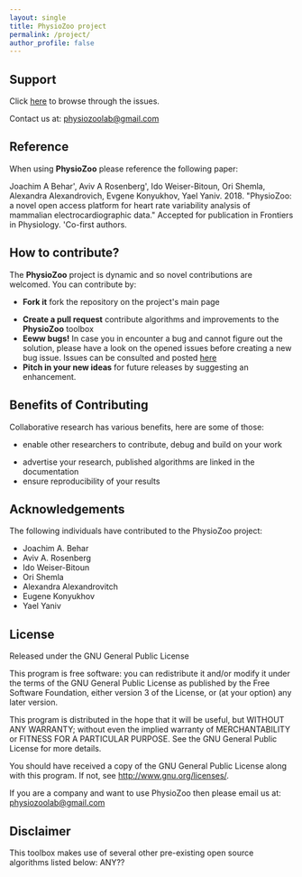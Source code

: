 ```yaml
---
layout: single
title: PhysioZoo project
permalink: /project/
author_profile: false
---
```

## Support
Click [here](https://github.com/physiozoo/physiozoo.github.io/issues) to browse through the issues.

Contact us at: physiozoolab@gmail.com

## Reference

When using **PhysioZoo** please reference the following paper:

Joachim A Behar', Aviv A Rosenberg', Ido Weiser-Bitoun, Ori Shemla, Alexandra Alexandrovich, Evgene Konyukhov, Yael Yaniv. 2018.  "PhysioZoo: a novel open access platform for heart rate variability analysis of mammalian electrocardiographic data." Accepted for publication in Frontiers in Physiology. 'Co-first authors.

## How to contribute?

The **PhysioZoo** project is dynamic and so novel contributions are welcomed. You can contribute by:

  * **Fork it** fork the repository on the  project's main page
  + **Create a pull request** contribute algorithms and improvements to the **PhysioZoo** toolbox
  + **Eeww bugs!** In case you in encounter a bug and cannot figure out the solution, please have a look on the opened issues before creating a new bug issue. Issues can be consulted and posted [here](https://github.com/physiozoo/physiozoo.github.io/issues)
  + **Pitch in your new ideas** for future releases by suggesting an enhancement.

## Benefits of Contributing

Collaborative research has various benefits, here are some of those:

* enable other researchers to contribute, debug and build on your work
+ advertise your research, published algorithms are linked in the documentation
+ ensure reproducibility of your results

## Acknowledgements
The following individuals have contributed to the PhysioZoo project:

- Joachim A. Behar
- Aviv A. Rosenberg
- Ido Weiser-Bitoun
- Ori Shemla
- Alexandra Alexandrovitch
- Eugene Konyukhov
- Yael Yaniv

## License

Released under the GNU General Public License

This program is free software: you can redistribute it and/or modify
it under the terms of the GNU General Public License as published by
the Free Software Foundation, either version 3 of the License, or
(at your option) any later version.
 
This program is distributed in the hope that it will be useful,
but WITHOUT ANY WARRANTY; without even the implied warranty of
MERCHANTABILITY or FITNESS FOR A PARTICULAR PURPOSE.  See the
GNU General Public License for more details.

You should have received a copy of the GNU General Public License
along with this program.  If not, see <http://www.gnu.org/licenses/>.


If you are a company and want to use PhysioZoo then please email us at: physiozoolab@gmail.com

## Disclaimer

This toolbox makes use of several other pre-existing open source algorithms listed below:
ANY??
